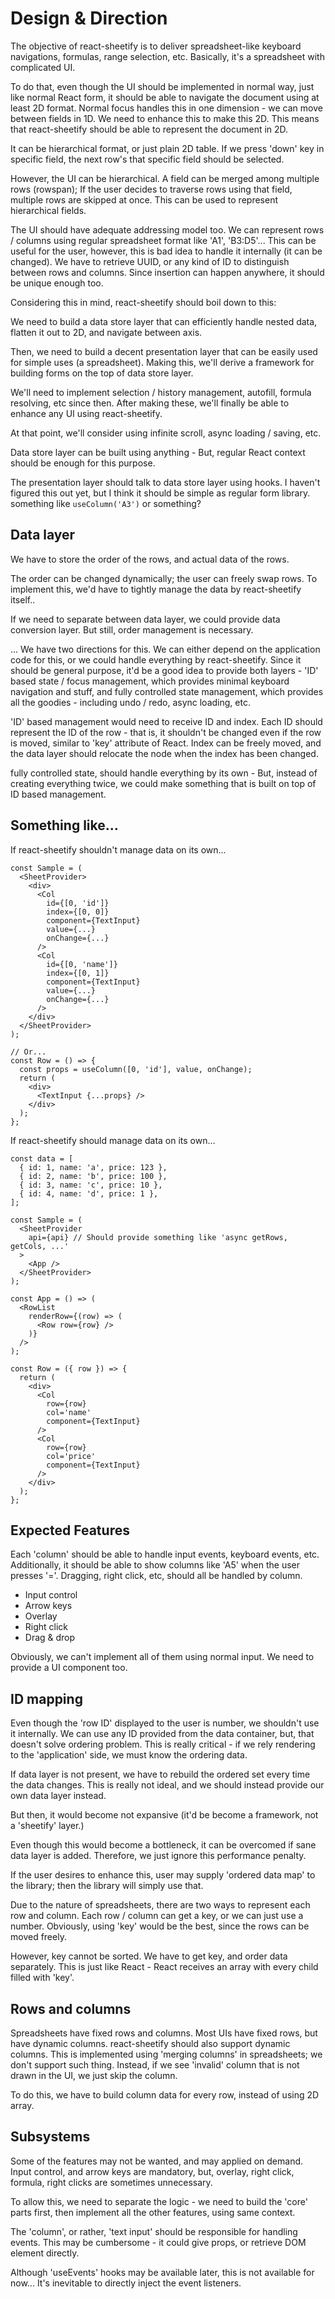 # Design & Direction
The objective of react-sheetify is to deliver spreadsheet-like keyboard
navigations, formulas, range selection, etc. Basically, it's a spreadsheet with
complicated UI.

To do that, even though the UI should be implemented in normal way, just
like normal React form, it should be able to navigate the document using at
least 2D format. Normal focus handles this in one dimension - we can move
between fields in 1D. We need to enhance this to make this 2D. This means that
react-sheetify should be able to represent the document in 2D.

It can be hierarchical format, or just plain 2D table. If we press 'down' key
in specific field, the next row's that specific field should be selected.

However, the UI can be hierarchical. A field can be merged among multiple
rows (rowspan); If the user decides to traverse rows using that field, multiple
rows are skipped at once. This can be used to represent hierarchical fields.

The UI should have adequate addressing model too. We can represent rows / 
columns using regular spreadsheet format like 'A1', 'B3:D5'... This can be
useful for the user, however, this is bad idea to handle it internally (it can
be changed). We have to retrieve UUID, or any kind of ID to distinguish
between rows and columns. Since insertion can happen anywhere, it should be
unique enough too.

Considering this in mind, react-sheetify should boil down to this:

We need to build a data store layer that can efficiently handle nested data,
flatten it out to 2D, and navigate between axis.

Then, we need to build a decent presentation layer that can be easily
used for simple uses (a spreadsheet). Making this, we'll derive a framework
for building forms on the top of data store layer.

We'll need to implement selection / history management, autofill, formula
resolving, etc since then. After making these, we'll finally be able to enhance
any UI using react-sheetify.

At that point, we'll consider using infinite scroll, async loading / saving,
etc.

Data store layer can be built using anything - But, regular React context
should be enough for this purpose.

The presentation layer should talk to data store layer using hooks. I haven't
figured this out yet, but I think it should be simple as regular form library.
something like `useColumn('A3')` or something?

## Data layer
We have to store the order of the rows, and actual data of the rows.

The order can be changed dynamically; the user can freely swap rows. To
implement this, we'd have to tightly manage the data by react-sheetify itself..

If we need to separate between data layer, we could provide data conversion
layer. But still, order management is necessary.

... We have two directions for this. We can either depend on the application
code for this, or we could handle everything by react-sheetify. Since it should
be general purpose, it'd be a good idea to provide both layers - 'ID' based
state / focus management, which provides minimal keyboard navigation and
stuff, and fully controlled state management, which provides all the goodies -
including undo / redo, async loading, etc.

'ID' based management would need to receive ID and index. Each ID should
represent the ID of the row - that is, it shouldn't be changed even if the
row is moved, similar to 'key' attribute of React.
Index can be freely moved, and the data layer should relocate the node when
the index has been changed.

fully controlled state, should handle everything by its own - But, instead of
creating everything twice, we could make something that is built on top of
ID based management.

## Something like...

If react-sheetify shouldn't manage data on its own...

```tsx
const Sample = (
  <SheetProvider>
    <div>
      <Col
        id={[0, 'id']}
        index={[0, 0]}
        component={TextInput}
        value={...}
        onChange={...}
      />
      <Col
        id={[0, 'name']}
        index={[0, 1]}
        component={TextInput}
        value={...}
        onChange={...}
      />
    </div>
  </SheetProvider>
);

// Or...
const Row = () => {
  const props = useColumn([0, 'id'], value, onChange);
  return (
    <div>
      <TextInput {...props} />
    </div>
  );
};
```

If react-sheetify should manage data on its own...

```tsx
const data = [
  { id: 1, name: 'a', price: 123 },
  { id: 2, name: 'b', price: 100 },
  { id: 3, name: 'c', price: 10 },
  { id: 4, name: 'd', price: 1 },
];

const Sample = (
  <SheetProvider
    api={api} // Should provide something like 'async getRows, getCols, ...'
  >
    <App />
  </SheetProvider>
);

const App = () => (
  <RowList
    renderRow={(row) => (
      <Row row={row} />
    )}
  />
);

const Row = ({ row }) => {
  return (
    <div>
      <Col
        row={row}
        col='name'
        component={TextInput}
      />
      <Col
        row={row}
        col='price'
        component={TextInput}
      />
    </div>
  );
};
```

## Expected Features
Each 'column' should be able to handle input events, keyboard events, etc.
Additionally, it should be able to show columns like 'A5' when the user
presses '='. Dragging, right click, etc, should all be handled by column.

- Input control
- Arrow keys
- Overlay
- Right click
- Drag & drop

Obviously, we can't implement all of them using normal input. We need to
provide a UI component too.

## ID mapping
Even though the 'row ID' displayed to the user is number, we shouldn't use it
internally. We can use any ID provided from the data container, but, that
doesn't solve ordering problem. This is really critical - if we rely rendering
to the 'application' side, we must know the ordering data.

If data layer is not present, we have to rebuild the ordered set every time
the data changes. This is really not ideal, and we should instead provide our
own data layer instead.

But then, it would become not expansive (it'd be become a framework, not
a 'sheetify' layer.)

Even though this would become a bottleneck, it can be overcomed if sane data
layer is added. Therefore, we just ignore this performance penalty.

If the user desires to enhance this, user may supply 'ordered data map' to the
library; then the library will simply use that.

Due to the nature of spreadsheets, there are two ways to represent each row
and column. Each row / column can get a key, or we can just use a number.
Obviously, using 'key' would be the best, since the rows can be moved freely.

However, key cannot be sorted. We have to get key, and order data separately.
This is just like React - React receives an array with every child filled with
'key'.

## Rows and columns
Spreadsheets have fixed rows and columns. Most UIs have fixed rows, but have
dynamic columns. react-sheetify should also support dynamic columns. This is
implemented using 'merging columns' in spreadsheets; we don't support such
thing. Instead, if we see 'invalid' column that is not drawn in the UI, we just
skip the column.

To do this, we have to build column data for every row, instead of using
2D array.

## Subsystems
Some of the features may not be wanted, and may applied on demand.
Input control, and arrow keys are mandatory, but, overlay, right click, formula,
right clicks are sometimes unnecessary.

To allow this, we need to separate the logic - we need to build the 'core' parts
first, then implement all the other features, using same context.

The 'column', or rather, 'text input' should be responsible for handling events.
This may be cumbersome - it could give props, or retrieve DOM element directly.

Although 'useEvents' hooks may be available later, this is not available for
now... It's inevitable to directly inject the event listeners.

